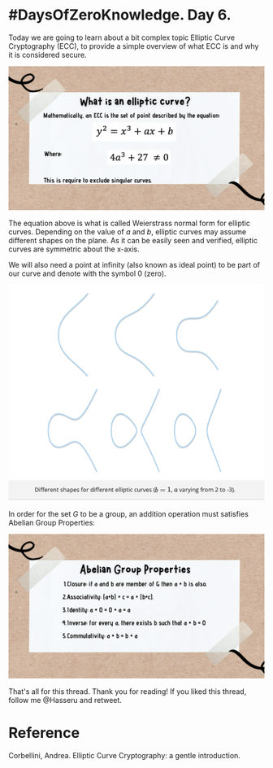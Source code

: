 # #DaysOfZeroKnowledge. Day 6.

Today we are going to learn about a bit complex topic Elliptic Curve Cryptography (ECC), to provide a simple overview of what ECC is and why it is considered secure. 

![What is an elliptic curve?](https://raw.githubusercontent.com/hasselalcala/DaysOfZeroKnowledge/main/images/ECC_0.png)

The equation above is what is called Weierstrass normal form for elliptic curves. Depending on the value of $a$ and $b$, elliptic curves may assume different shapes on the plane. As it can be easily seen and verified, elliptic curves are symmetric about the x-axis.

We will also need a point at infinity (also known as ideal point) to be part of our curve and denote with the symbol 0 (zero).

![Elliptic Curve Cryptography](https://raw.githubusercontent.com/hasselalcala/DaysOfZeroKnowledge/main/images/ECC_1.png)

In order for the set $G$ to be a group, an addition operation must satisfies Abelian Group Properties:

![Abelian Group Properties](https://raw.githubusercontent.com/hasselalcala/DaysOfZeroKnowledge/main/images/ECC_Abelian.png)
 
That's all for this thread. Thank you for reading! If you liked this thread, follow me @Hasseru and retweet.


# Reference
Corbellini, Andrea. Elliptic Curve Cryptography: a gentle introduction.



